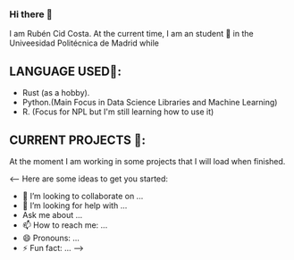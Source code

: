 ### Hi there 👋

I am Rubén Cid Costa. At the current time, I am an student 🌱 in the Univeesidad Politécnica de Madrid while

## LANGUAGE USED💬:

  - Rust (as a hobby).
  - Python.(Main Focus in Data Science Libraries and Machine Learning)
  - R. (Focus for NPL but I'm still learning how to use it)

## CURRENT PROJECTS  🔭:
  At the moment I am working in some projects that I will load when finished. 

<--
Here are some ideas to get you started:

- 👯 I’m looking to collaborate on ...
- 🤔 I’m looking for help with ...
-  Ask me about ...
- 📫 How to reach me: ...
- 😄 Pronouns: ...
- ⚡ Fun fact: ...
-->

